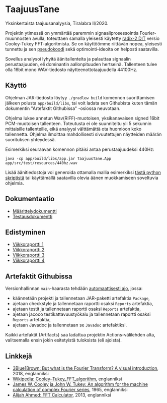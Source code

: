 # TaajuusTane
Yksinkertaista taajuusanalyysia, Tiralabra II/2020.

Projektin ytimessä on ymmärtää paremmin signaaliprosessointia Fourier-muunnosten avulla, toteuttaen samalla yleisesti käytetty [radix-2 DIT](https://en.wikipedia.org/wiki/Cooley–Tukey_FFT_algorithm#The_radix-2_DIT_case) versio Cooley-Tukey FFT-algoritmista. Se on käyttöömme riittävän nopea, yleisesti tunnettu ja sen [pseudokoodi](https://en.wikipedia.org/wiki/Cooley–Tukey_FFT_algorithm#Pseudocode) sekä optimointi-ideoita on helposti saatavilla.

Sovellus analysoi lyhyitä äänitallenteita ja palauttaa signaalin perustaajuuden, eli dominantin aallonpituuden hertseinä. Tallenteen tulee olla 16bit mono WAV-tiedosto näytteenottotaajuudella 44100Hz.

## Käyttö
Ohjelman JAR-tiedosto löytyy `./gradlew build` komennon suorittamisen jälkeen polusta `app/build/libs`, tai voit ladata sen Githubista kuten tämän dokumentin "Artefaktit Githubissa" -osiossa neuvotaan.

Ohjelma lukee annetun Wav(RIFF)-muotoisen, yksikanavaisen signed 16bit PCM-muotoisen tallenteen. Toteutusta ei ole suunniteltu yli 5 sekunnin mittaisille tallenteille, eikä analyysi välttämättä ota huomioon koko tallennetta. Ohjelma ilmoittaa mahdollisesti sivuutettujen näytteiden määrän suorituksen yhteydessä.

Esimerkiksi seuraavan komennon pitäisi antaa perustaajuudeksi 440Hz:

```
java -cp app/build/libs/app.jar TaajuusTane.App app/src/test/resources/440hz.wav
```

Lisää äänitiedostoja voi generoida ottamalla mallia esimerkiksi [tästä python skriptistä](https://github.com/Segrel/TaajuusTane/blob/main/skriptit/genwav.py) tai käyttämällä saatavilla olevia äänen muokkamiseen soveltuvia ohjelmia.

## Dokumentaatio
- [Määrittelydokumentti](dokumentaatio/maarittelydokumentti.md)
- [Testausdokumentti](dokumentaatio/testausdokumentti.md)

## Edistyminen
- [Viikkoraportti 1](dokumentaatio/viikkoraportti-1.md)
- [Viikkoraportti 2](dokumentaatio/viikkoraportti-2.md)
- [Viikkoraportti 3](dokumentaatio/viikkoraportti-3.md)
- [Viikkoraportti 4](dokumentaatio/viikkoraportti-4.md)

## Artefaktit Githubissa
Versionhallinnan `main`-haarasta tehdään [automaattisesti ajo](https://github.com/Segrel/TaajuusTane/actions), jossa:
- käännetään projekti ja tallennetaan JAR-paketti artefaktia `Package`,
- ajetaan checkstyle ja tallennetaan raportti osaksi `Reports` artefaktia,
- ajetaan testit ja tallennetaan raportti osaksi `Reports` artefaktia,
- ajetaan jacoco testikattavuustyökalu ja tallennetaan raportti osaksi `Reports` artefaktia,
- ajetaan Javadoc ja tallennetaan se `Javadoc` artefaktiksi.

Kaikki artefaktit (Artifacts) saa ladattua projektin Actions-välilehden alta, valitsemalla ensin jokin esitetyistä tuloksista (eli ajoista).

## Linkkejä
- [3Blue1Brown: But what is the Fourier Transform? A visual introduction](https://www.youtube.com/watch?v=spUNpyF58BY), 2018, englanniksi
- [Wikipedia: Cooley–Tukey_FFT_algorithm](https://en.wikipedia.org/wiki/Cooley–Tukey_FFT_algorithm), englanniksi
- [James W. Cooley ja John W. Tukey: An algorithm for the machine calculation of complex Fourier series](https://doi.org/10.2307%2F2003354), 1965, englanniksi
- [Alijah Ahmed: FFT Calculator](https://scistatcalc.blogspot.com/2013/12/fft-calculator.html), 2013, englanniksi
